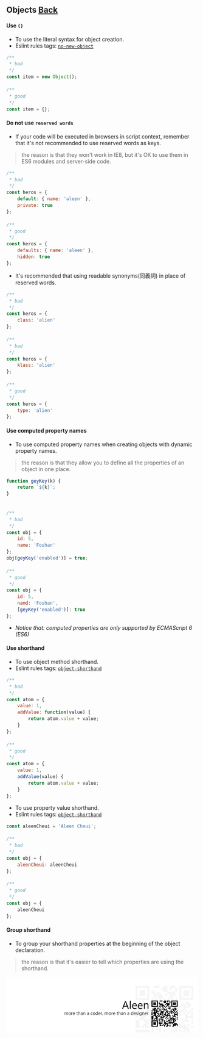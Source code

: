 ## Objects [**Back**](./../README.md)

#### Use `{}`

- To use the literal syntax for object creation.
- Eslint rules tags: [`no-new-object`](http://eslint.org/docs/rules/no-new-object.html)

```js
/**
 * bad
 */
const item = new Object();

/**
 * good
 */
const item = {};
```

#### Do not use `reserved words`
- If your code will be executed in browsers in script context, remember that it's not recommended to use reserved words as keys.

> the reason is that they won't work in IE8, but it's OK to use them in ES6 modules and server-side code.

```js
/**
 * bad
 */
const heros = {
    default: { name: 'aleen' },
    private: true
};

/**
 * good
 */
const heros = {
    defaults: { name: 'aleen' },
    hidden: true
};
```

- It's recommended that using readable synonyms(同義詞) in place of reserved words.

```js
/**
 * bad
 */
const heros = {
    class: 'alien'
};

/**
 * bad
 */
const heros = {
    klass: 'alien'
};

/**
 * good
 */
const heros = {
    type: 'alien'
};
```

#### Use computed property names

- To use computed property names when creating objects with dynamic property names.

> the reason is that they allow you to define all the properties of an object in one place.

```js
function geyKey(k) {
    return `${k}`;
}


/**
 * bad
 */
const obj = {
    id: 5,
    name: 'Foshan'
};
obj[geyKey('enabled')] = true;

/**
 * good
 */
const obj = {
    id: 5,
    namd: 'Foshan',
    [geyKey('enabled')]: true
};
```

- *Notice that: computed properties are only supported by ECMAScript 6 (ES6)*

#### Use shorthand

- To use object method shorthand.
- Eslint rules tags: [`object-shorthand`](http://eslint.org/docs/rules/object-shorthand.html)

```js
/**
 * bad
 */
const atom = {
    value: 1,
    addValue: function(value) {
        return atom.value + value;
    }
};

/**
 * good
 */
const atom = {
    value: 1,
    addValue(value) {
        return atom.value + value;
    }
};
```

- To use property value shorthand.
- Eslint rules tags: [`object-shorthand`](http://eslint.org/docs/rules/object-shorthand.html)

```js
const aleenCheui = 'Aleen Cheui';

/**
 * bad
 */
const obj = {
    aleenCheui: aleenCheui
};

/**
 * good
 */
const obj = {
    aleenCheui
};
```

#### Group shorthand

- To group your shorthand properties at the beginning of the object declaration.

> the reason is that it's easier to tell which properties are using the shorthand.


<a href="http://aleen42.github.io/" target="_blank" ><img src="./../pic/tail.gif"></a>